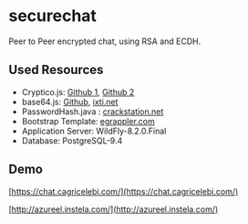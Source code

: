 securechat
==========

Peer to Peer encrypted chat, using RSA and ECDH.

Used Resources
--------------
- Cryptico.js: [Github 1](https://github.com/wwwtyro/cryptico), [Github 2](http://wwwtyro.github.io/cryptico/)
- base64.js: [Github](https://github.com/ixti), [ixti.net](http://ixti.net/development/javascript/2011/11/11/base64-encodedecode-of-utf8-in-browser-with-js.html)
- PasswordHash.java : [crackstation.net](http://crackstation.net/hashing-security.htm)
- Bootstrap Template: [egrappler.com](http://www.egrappler.com/templatevamp-free-twitter-bootstrap-admin-template/)
- Application Server: WildFly-8.2.0.Final
- Database: PostgreSQL-9.4

Demo
----
[https://chat.cagricelebi.com/](https://chat.cagricelebi.com/)

[http://azureel.instela.com/](http://azureel.instela.com/)

